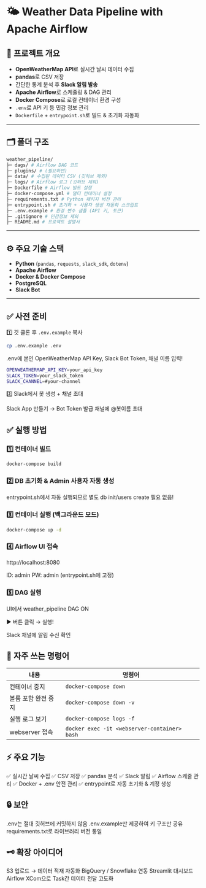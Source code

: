 # 🌤️ Weather Data Pipeline with Apache Airflow

## 📌 프로젝트 개요

- **OpenWeatherMap API**로 실시간 날씨 데이터 수집
- **pandas**로 CSV 저장
- 간단한 통계 분석 후 **Slack 알림 발송**
- **Apache Airflow**로 스케줄링 & DAG 관리
- **Docker Compose**로 로컬 컨테이너 환경 구성
- `.env`로 API 키 등 민감 정보 관리
- `Dockerfile` + `entrypoint.sh`로 빌드 & 초기화 자동화

---

## 🗂️ 폴더 구조

```bash
weather_pipeline/
├─ dags/ # Airflow DAG 코드
├─ plugins/ # (필요하면)
├─ data/ # 수집된 데이터 CSV (깃허브 제외)
├─ logs/ # Airflow 로그 (깃허브 제외)
├─ Dockerfile # Airflow 빌드 설정
├─ docker-compose.yml # 멀티 컨테이너 설정
├─ requirements.txt # Python 패키지 버전 관리
├─ entrypoint.sh # 초기화 + 사용자 생성 자동화 스크립트
├─ .env.example # 환경 변수 샘플 (API 키, 토큰)
├─ .gitignore # 민감정보 제외
├─ README.md # 프로젝트 설명서
```

---

## ⚙️ 주요 기술 스택

- **Python** (`pandas`, `requests`, `slack_sdk`, `dotenv`)
- **Apache Airflow**
- **Docker & Docker Compose**
- **PostgreSQL**
- **Slack Bot**

---

## ✅ 사전 준비

1️⃣ 깃 클론 후 `.env.example` 복사

```bash
cp .env.example .env
```

.env에 본인 OpenWeatherMap API Key, Slack Bot Token, 채널 이름 입력!
```bash
OPENWEATHERMAP_API_KEY=your_api_key
SLACK_TOKEN=your_slack_token
SLACK_CHANNEL=#your-channel
```

2️⃣ Slack에서 봇 생성 + 채널 초대

Slack App 만들기 → Bot Token 발급
채널에 @봇이름 초대

## ✅ 실행 방법

### 1️⃣ 컨테이너 빌드

```bash
docker-compose build
```

### 2️⃣ DB 초기화 & Admin 사용자 자동 생성

entrypoint.sh에서 자동 실행되므로 별도 db init/users create 필요 없음!

### 3️⃣ 컨테이너 실행 (백그라운드 모드)

```bash
docker-compose up -d
```

### 4️⃣ Airflow UI 접속

http://localhost:8080

ID: admin
PW: admin (entrypoint.sh에 고정)

### 5️⃣ DAG 실행

UI에서 weather_pipeline DAG ON

▶️ 버튼 클릭 → 실행!

Slack 채널에 알림 수신 확인

## 🔑 자주 쓰는 명령어

| 내용           | 명령어                                          |
| ------------ | -------------------------------------------- |
| 컨테이너 중지      | `docker-compose down`                        |
| 볼륨 포함 완전 중지  | `docker-compose down -v`                     |
| 실행 로그 보기     | `docker-compose logs -f`                     |
| webserver 접속 | `docker exec -it <webserver-container> bash` |

## ⚡️ 주요 기능

✅ 실시간 날씨 수집
✅ CSV 저장
✅ pandas 분석
✅ Slack 알림
✅ Airflow 스케줄 관리
✅ Docker + .env 안전 관리
✅ entrypoint로 자동 초기화 & 계정 생성

## 🔒 보안

.env는 절대 깃허브에 커밋하지 않음
.env.example만 제공하여 키 구조만 공유
requirements.txt로 라이브러리 버전 통일

## 🗝️ 확장 아이디어

S3 업로드 → 데이터 적재 자동화
BigQuery / Snowflake 연동
Streamlit 대시보드
Airflow XCom으로 Task간 데이터 전달 고도화